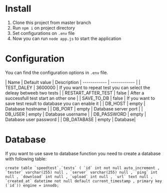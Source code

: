 # Install
1. Clone this project from master branch
2. Run `npm i` on project directory
3. Set configurations on `.env` file
4. Now you can run `node app.js` to start the application

# Configuration
You can find the configuration options in `.env` file.

| Name | Default value | Description
| ------------ | ------------ |
| TEST_DALEY | 3600000 | If you want to repeat test you can select the deleay betweeb two tests |
| RESTART_AFTER_TEST  | false | After a successfull test start an other one |
| SAVE_TO_DB  | false | If you want to save test result to database you can enable it |
| DB_HOST | empty | Database hostname |
| DB_PORT | empty | Database server port |
| DB_USER | empty | Database username |
| DB_PASSWORD | empty | Database user password |
| DB_DATABASE | empty | Database| 


# Database

If you want to use save to database function you need to create a database with following table: 

    create table `speedtest`.`tests` ( `id` int not null auto_increment , `tester` varchar(255) null , `server` varchar(255) null , `ping` int null , `download` int null , `upload` int null , `url` text null , `created_at` datetime not null default current_timestamp , primary key (`id`)) engine = innodb;

